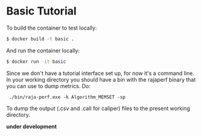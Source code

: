 # Basic Tutorial

To build the container to test locally:

```bash
$ docker build -t basic .
```

And run the container locally:

```bash
$ docker run -it basic
```

Since we don't have a tutorial interface set up, for now it's a command line.
In your working directory you should have a bin with the rajaperf binary that
you can use to dump metrics.  Do:

```console
 ./bin/raja-perf.exe -k Algorithm_MEMSET -sp
```
To dump the output (.csv and .cali for caliper) files to the present working
directory.

**under development**
